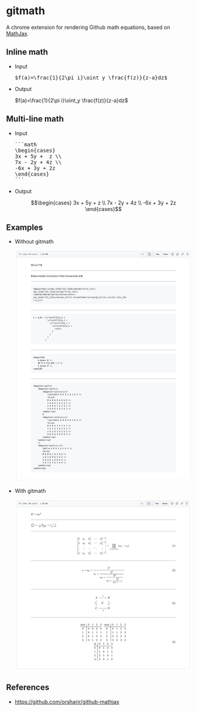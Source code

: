 # gitmath

A chrome extension for rendering Github math equations, based on [MathJax](https://www.mathjax.org/).

## Inline math

- Input

  <pre>
  $f(a)=\frac{1}{2\pi i}\oint_y \frac{f(z)}{z-a}dz$
  </pre>

- Output

  $f(a)=\frac{1}{2\pi i}\oint_y \frac{f(z)}{z-a}dz$

## Multi-line math

- Input

  <pre>
  ```math
  \begin{cases}
  3x + 5y +  z \\
  7x - 2y + 4z \\
  -6x + 3y + 2z
  \end{cases}
  ```
  </pre>

- Output

  ```math
  \begin{cases}
  3x + 5y +  z \\
  7x - 2y + 4z \\
  -6x + 3y + 2z
  \end{cases}
  ```

## Examples

- Without gitmath

  ![Without gitmath](without-gitmath.png)

- With gitmath

  ![Without gitmath](with-gitmath.png)

## References

- <https://github.com/orsharir/github-mathjax>
